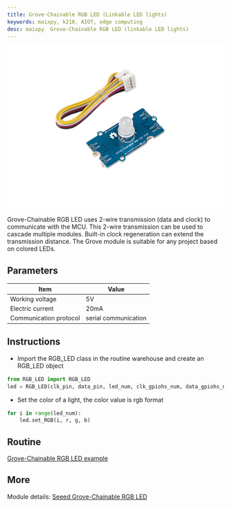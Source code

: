 ```yaml
---
title: Grove-Chainable RGB LED (Linkable LED lights)
keywords: maixpy, k210, AIOT, edge computing
desc: maixpy  Grove-Chainable RGB LED (linkable LED lights)
---
```



<div class="grove_pic">
<img src="../../../assets/hardware/module_grove/grove_rgb_led.jpg">
</div>

Grove-Chainable RGB LED uses 2-wire transmission (data and clock) to communicate with the MCU. This 2-wire transmission can be used to cascade multiple modules. Built-in clock regeneration can extend the transmission distance. The Grove module is suitable for any project based on colored LEDs.

## Parameters

|Item|Value|
|----|----|
|Working voltage|5V |
|Electric current|20mA|
|Communication protocol|serial communication|


## Instructions

* Import the RGB_LED class in the routine warehouse and create an RGB_LED object

```python
from RGB_LED import RGB_LED
led = RGB_LED(clk_pin, data_pin, led_num, clk_gpiohs_num, data_gpiohs_num, True)
```

* Set the color of a light, the color value is rgb format

```python
for i in range(led_num):
    led.set_RGB(i, r, g, b)
```

## Routine

[Grove-Chainable RGB LED example](https://github.com/sipeed/MaixPy-v1_scripts/tree/master/modules/grove/chainable_RGB_LED)

## More

Module details: [Seeed Grove-Chainable RGB LED](https://wiki.seeedstudio.com/Grove-Chainable_RGB_LED/)
